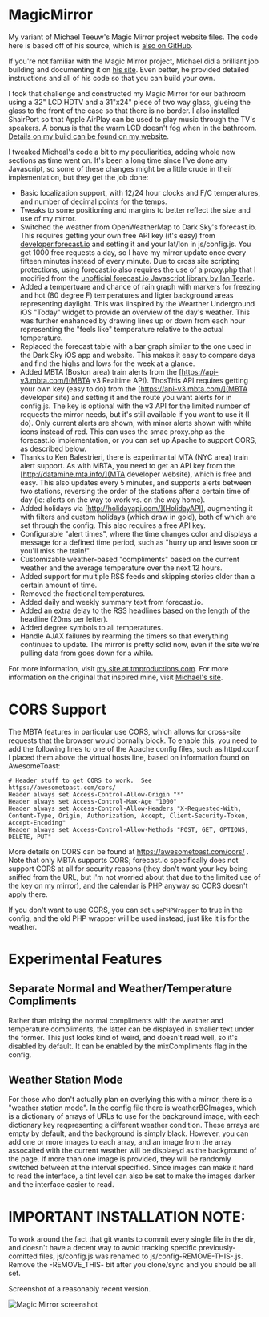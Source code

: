 # MagicMirror
My variant of Michael Teeuw's Magic Mirror project website files.  The code here is based off of his source, which is [also on GitHub](https://github.com/MichMich/MagicMirror).

If you're not familiar with the Magic Mirror project, Michael did a brilliant job building and documenting
it on [his site](http://michaelteeuw.nl/tagged/magicmirror).  Even better, he provided detailed instructions
and all of his code so that you can build your own.

I took that challenge and constructed my Magic Mirror for our bathroom using a 32" LCD HDTV and a 31"x24" piece
of two way glass, glueing the glass to the front of the case so that there is no border.  I also installed
ShairPort so that Apple AirPlay can be used to play music through the TV's speakers.  A bonus is that the
warm LCD doesn't fog when in the bathroom.  [Details on my build can be found on my website](http://www.tmproductions.com/projects-blog/2015/8/29/magic-mirror).

I tweaked Micheal's code a bit to my peculiarities, adding whole new sections as time went on.  It's been a long time since I've done any Javascript, so some of these changes might be a little crude in their implementation, but they get the job done:
- Basic localization support, with 12/24 hour clocks and F/C temperatures, and number of decimal points for the temps.
- Tweaks to some positioning and margins to better reflect the size and use of my mirror.
- Switched the weather from OpenWeatherMap to Dark Sky's forecast.io.  This requires getting your own
free API key (it's easy) from [developer.forecast.io](developer.forecast.io) and setting it and your lat/lon in js/config.js.
You get 1000 free requests a day, so I have my mirror update once every fifteen minutes instead of
every minute.  Due to cross site scripting protections, using forecast.io also requires the use of
a proxy.php that I modified from the [unofficial forecast.io Javascript library by Ian Tearle](https://github.com/iantearle/forecast.io-javascript-api).
- Added a tempertuare and chance of rain graph with markers for freezing and hot (80 degree F) temperatures and ligter background areas representing daylight.  This was iinspired by the Wearther Underground iOS "Today" widget to provide an overview of the day's weather.  This was further enahanced by drawing lines up or down from each hour representing the "feels like" temperature relative to the actual temperature.
- Replaced the forecast table with a bar graph similar to the one used in the Dark Sky iOS app and website.  This makes it easy to compare days and find the highs and lows for the week at a glance.
- Added MBTA (Boston area) train alerts from the [https://api-v3.mbta.com/](MBTA v3 Realtime API).  ThosThis API requires getting your own key (easy to do) from the [https://api-v3.mbta.com/](MBTA developer site) and setting it and the route you want alerts for in config.js.  The key is optional with the v3 API for the limited number of requests the mirror needs, but it's still available if you want to use it (I do).  Only current alerts are shown, with minor alerts shown with white icons instead of red.  This can uses the smae proxy.php as the forecast.io implementation, or you can set up Apache to support CORS, as described below.
- Thanks to Ken Balestrieri, there is experimantal MTA (NYC area) train alert support.  As with MBTA, you need to get an API key from the [http://datamine.mta.info/](MTA developer website), which is free and easy.  This also updates every 5 minutes, and supports alerts between two stations, reversing the order of the stations after a certain time of day (ie: alerts on the way to work vs. on the way home).
- Added holidays via [http://holidayapi.com/](HolidayAPI), augmenting it with filters and custom holidays
(which draw in gold), both of which are set through the config.  This also requires a free API key.
- Configurable "alert times", where the time changes color and displays a message for a defined time period, such as "hurry up and leave soon or you'll miss the train!"
- Customizable weather-based "compliments" based on the current weather and the average temperature over the next 12 hours.
- Added support for multiple RSS feeds and skipping stories older than a certain amount of time.
- Removed the fractional temperatures.
- Added daily and weekly summary text from forecast.io.
- Added an extra delay to the RSS headlines based on the length of the headline (20ms per letter).
- Added degree symbols to all temperatures.
- Handle AJAX failures by rearming the timers so that everything continues to update.  The mirror is pretty solid now, even if the site we're pulling data from goes down for a while.

For more information, visit [my site at tmproductions.com](http://www.tmproductions.com/projects-blog/2015/8/29/magic-mirror). For more information on the original that inspired mine, visit [Michael's site](http://michaelteeuw.nl/tagged/magicmirror).

# CORS Support
The MBTA features in particular use CORS, which allows for cross-site requests that the browser would bornally block.  To enable this, you need to add the following lines to one of the Apache config files, such as httpd.conf.  I placed them above the virtual hosts line, based on information found on AwesomeToast:

```
# Header stuff to get CORS to work.  See https://awesometoast.com/cors/
Header always set Access-Control-Allow-Origin "*"
Header always set Access-Control-Max-Age "1000"
Header always set Access-Control-Allow-Headers "X-Requested-With, Content-Type, Origin, Authorization, Accept, Client-Security-Token, Accept-Encoding"
Header always set Access-Control-Allow-Methods "POST, GET, OPTIONS, DELETE, PUT"
```

More details on CORS can be found at https://awesometoast.com/cors/ .  Note that only MBTA supports CORS; forecast.io specifically does not support CORS at all for security reasons (they don't want your key being sniffed from the URL, but I'm not worried about that due to the limited use of the key on my mirror), and the calendar is PHP anyway so CORS doesn't apply there.

If you don't want to use CORS, you can set `usePHPWrapper` to true in the config, and the old PHP wrapper will be used instead, just like it is for the weather.

# Experimental Features

## Separate Normal and Weather/Temperature Compliments
Rather than mixing the normal compliments with the weather and temperature compliments, the latter can be displayed in smaller text under the former.  This just looks kind of weird, and doesn't read well, so it's disabled by default.  It can be enabled by the mixCompliments flag in the config.

## Weather Station Mode
For those who don't actually plan on overlying this with a mirror, there is a "weather station mode".  In the config file there is weatherBGImages, which is a dictionary of arrays of URLs to use for the background image, with each dictionary key reqpresenting a different weather condition.  These arrays are empty by default, and the background is simply black.  However, you can add one or more images to each array, and an image from the array assocaited with the current weather will be displaeyd as the background of the page.  If more than one image is provided, they will be randomly switched between at the interval specified.  Since images can make it hard to read the interface, a tint level can also be set to make the images darker and the interface easier to read.

# IMPORTANT INSTALLATION NOTE:
To work around the fact that git wants to commit every single file in the dir, and doesn't have a decent
way to avoid tracking specific previously-comitted files, js/config.js was renamed to js/config-REMOVE-THIS-.js.  Remove the
-REMOVE_THIS- bit after you clone/sync and you should be all set.


Screenshot of a reasonably recent version.

![Magic Mirror screenshot](http://static1.squarespace.com/static/510dbdc1e4b037c811a42c5a/t/567f18e9c647adf832f21589/1451170026691/MagicMirrorExample.png)
